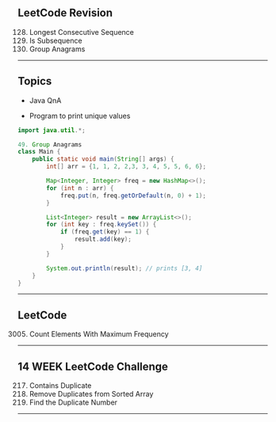 ## LeetCode Revision

128. Longest Consecutive Sequence
129. Is Subsequence
49. Group Anagrams


---

## Topics

- Java QnA

- Program to print unique values

```java []
import java.util.*;

49. Group Anagrams
class Main {
    public static void main(String[] args) {
        int[] arr = {1, 1, 2, 2,3, 3, 4, 5, 5, 6, 6};

        Map<Integer, Integer> freq = new HashMap<>();
        for (int n : arr) {
            freq.put(n, freq.getOrDefault(n, 0) + 1);
        }

        List<Integer> result = new ArrayList<>();
        for (int key : freq.keySet()) {
            if (freq.get(key) == 1) {
                result.add(key);
            }
        }

        System.out.println(result); // prints [3, 4]
    }
}
```

---

## LeetCode

3005. Count Elements With Maximum Frequency

---

## 14 WEEK LeetCode Challenge

217. Contains Duplicate
218. Remove Duplicates from Sorted Array
219. Find the Duplicate Number

---
